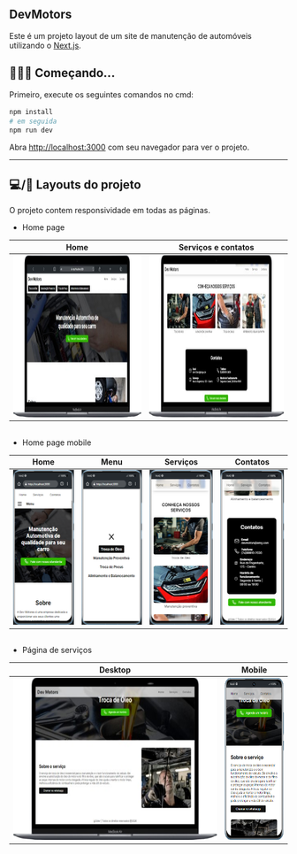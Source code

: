 ## DevMotors

Este é um projeto layout de um site de manutenção de automóveis utilizando o [Next.js](https://nextjs.org/).

## 👨🏻‍💻 Começando...

Primeiro, execute os seguintes comandos no cmd:

```bash
npm install
# em seguida
npm run dev
```

Abra [http://localhost:3000](http://localhost:3000) com seu navegador para ver o projeto.

---

## 💻/📱 Layouts do projeto

O projeto contem responsividade em todas as páginas.

- Home page
  
| Home | Serviços e contatos |
|---|---|
| <img height="293" src="./github/images/home-page.png" /> | <img height="293" src="./github/images/sevicos-e-contatos.png" /> |

##
- Home page mobile
  
| Home | Menu | Serviços | Contatos |
|---|---|---|---|
| <img height="280" src="./github/images/Home-page-mobile.png" /> | <img height="280" src="./github/images/Home-page-menu-mobile.png" />  | <img height="280" src="./github/images/servicos-mobile.png" />  | <img height="280" src="./github/images/contatos-mobile.png" /> |

##
- Página de serviços
  
|  Desktop | Mobile |
|---|---|
| <img height="293" src="./github/images/troca-de-oleo-web.png" /> | <img height="293" src="./github/images/troca-de-oleo-mobile.png" /> |
 